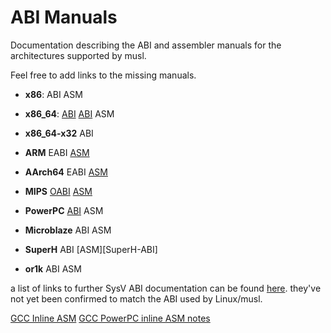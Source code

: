 # ABI Manuals

Documentation describing the ABI and assembler manuals for the
architectures supported by musl.

Feel free to add links to the missing manuals.

- **x86**: ABI ASM

- **x86\_64**: [ABI][x86_64-ABI] [ABI][x86_64-ABI-ASM] ASM

- **x86\_64-x32** ABI

- **ARM** EABI [ASM][ARM-ASM]

- **AArch64** EABI [ASM][aarch64-ASM]

- **MIPS** [OABI][MIPS-OABI] [ASM][MIPS-ASM]

- **PowerPC** [ABI][PowerPC-ABI] ASM

- **Microblaze** ABI ASM

- **SuperH** ABI [ASM][SuperH-ABI]

- **or1k** ABI ASM

a list of links to further SysV ABI documentation can be found [here][SysV-ABI].
they've not yet been confirmed to match the ABI used by Linux/musl.

[GCC Inline ASM] [GCC PowerPC inline ASM notes]

[x86_64-ABI]: http://refspecs.linuxfoundation.org/elf/x86_64-abi-0.95.pdf
[x86_64-ABI-ASM]: http://www.x86-64.org/documentation/abi.pdf
[ARM-ASM]: http://www.scribd.com/doc/54697503/DDI0406B-Arm-Architecture-Reference-Manual-Errata-Markup-8-0
[AArch64-ASM]: http://www.cs.utexas.edu/~peterson/arm/DDI0487A_a_armv8_arm_errata.pdf
[MIPS-OABI]: http://refspecs.linuxbase.org/elf/mipsabi.pdf
[MIPS-ASM]: http://www.tik.ee.ethz.ch/education/lectures/TI1/materials/assemblylanguageprogdoc.pdf
[PowerPC-ABI]: http://refspecs.linuxbase.org/elf/elfspec_ppc.pdf
[SuperH-ASM]: http://documentation.renesas.com/doc/products/mpumcu/rej09b0003_sh4a.pdf
[SysV-ABI]: http://wiki.osdev.org/System_V_ABI#Documents
[GCC Inline ASM]: https://gcc.gnu.org/onlinedocs/gcc/Extended-Asm.html
[GCC PowerPC inline ASM notes]: https://confluence.slac.stanford.edu/display/CCI/GCC+inline+assembler+code+notes+for+PowerPC
